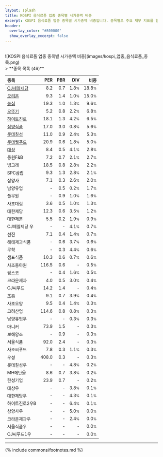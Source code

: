 ```yaml
---
layout: splash
title: KOSPI 음식료품 업종 종목별 시가총액 비중
excerpt: KOSPI 음식료품 업종 종목별 시가총액 비중입니다. 종목별로 주요 재무 지표를 함께 표시합니다.
header:
  overlay_color: "#800000"
  show_overlay_excerpt: false
---
```

<br>
![KOSPI 음식료품 업종 종목별 시가총액 비중](images/kospi_업종_음식료품_종목.png)
<br>
> **종목 목록 (46)**<a id="list"></a>

| **종목** | **PER** | **PBR** | **DIV** | **비중** |
| :------- | ------: | ------: | ------: | -------: |
| [CJ제일제당](/097950/) | 8.2 | 0.7 | 1.8<small>%</small> | 18.8<small>%</small> |
| [오리온](/271560/) | 9.3 | 1.4 | 1.0<small>%</small> | 15.0<small>%</small> |
| [농심](/004370/) | 19.3 | 1.0 | 1.3<small>%</small> | 9.6<small>%</small> |
| [오뚜기](/007310/) | 5.2 | 0.8 | 2.2<small>%</small> | 6.8<small>%</small> |
| [하이트진로](/000080/) | 18.1 | 1.3 | 4.2<small>%</small> | 6.5<small>%</small> |
| [삼양식품](/003230/) | 17.0 | 3.0 | 0.8<small>%</small> | 5.6<small>%</small> |
| [롯데칠성](/005300/) | 11.0 | 0.9 | 2.4<small>%</small> | 5.3<small>%</small> |
| [롯데웰푸드](/280360/) | 20.9 | 0.6 | 1.8<small>%</small> | 5.0<small>%</small> |
| [대상](/001680/) | 8.4 | 0.5 | 4.1<small>%</small> | 2.8<small>%</small> |
| 동원F&B | 7.2 | 0.7 | 2.1<small>%</small> | 2.7<small>%</small> |
| 빙그레 | 18.5 | 0.8 | 2.8<small>%</small> | 2.2<small>%</small> |
| SPC삼립 | 9.3 | 1.3 | 2.8<small>%</small> | 2.1<small>%</small> |
| 삼양사 | 7.1 | 0.3 | 2.6<small>%</small> | 2.0<small>%</small> |
| 남양유업 | - | 0.5 | 0.2<small>%</small> | 1.7<small>%</small> |
| 풀무원 | - | 0.9 | 1.0<small>%</small> | 1.6<small>%</small> |
| 사조대림 | 3.6 | 0.5 | 1.0<small>%</small> | 1.3<small>%</small> |
| 대한제당 | 12.3 | 0.6 | 3.5<small>%</small> | 1.2<small>%</small> |
| 대한제분 | 5.5 | 0.2 | 1.9<small>%</small> | 0.9<small>%</small> |
| CJ제일제당 우 | - | - | 4.1<small>%</small> | 0.7<small>%</small> |
| 선진 | 7.1 | 0.4 | 1.4<small>%</small> | 0.7<small>%</small> |
| 해태제과식품 | - | 0.6 | 3.7<small>%</small> | 0.6<small>%</small> |
| 무학 | - | 0.3 | 4.4<small>%</small> | 0.6<small>%</small> |
| 샘표식품 | 10.3 | 0.6 | 0.7<small>%</small> | 0.6<small>%</small> |
| 사조동아원 | 116.5 | 0.6 | - | 0.5<small>%</small> |
| 팜스코 | - | 0.4 | 1.6<small>%</small> | 0.5<small>%</small> |
| 크라운제과 | 4.0 | 0.5 | 3.0<small>%</small> | 0.4<small>%</small> |
| CJ씨푸드 | 14.2 | 1.4 | - | 0.4<small>%</small> |
| 조흥 | 9.1 | 0.7 | 3.9<small>%</small> | 0.4<small>%</small> |
| 사조오양 | 9.5 | 0.4 | 1.4<small>%</small> | 0.3<small>%</small> |
| 고려산업 | 114.6 | 0.8 | 0.8<small>%</small> | 0.3<small>%</small> |
| 남양유업우 | - | - | 0.3<small>%</small> | 0.3<small>%</small> |
| 마니커 | 73.9 | 1.5 | - | 0.3<small>%</small> |
| 보해양조 | - | 0.9 | - | 0.3<small>%</small> |
| 서울식품 | 92.0 | 2.4 | - | 0.3<small>%</small> |
| 사조씨푸드 | 7.8 | 0.3 | 1.1<small>%</small> | 0.3<small>%</small> |
| 우성 | 408.0 | 0.3 | - | 0.3<small>%</small> |
| 롯데칠성우 | - | - | 4.8<small>%</small> | 0.2<small>%</small> |
| MH에탄올 | 8.6 | 0.7 | 3.8<small>%</small> | 0.2<small>%</small> |
| 한성기업 | 23.9 | 0.7 | - | 0.2<small>%</small> |
| 대상우 | - | - | 3.8<small>%</small> | 0.1<small>%</small> |
| 대한제당우 | - | - | 4.3<small>%</small> | 0.1<small>%</small> |
| 하이트진로2우B | - | - | 6.4<small>%</small> | 0.1<small>%</small> |
| 삼양사우 | - | - | 5.0<small>%</small> | 0.0<small>%</small> |
| 크라운제과우 | - | - | 2.4<small>%</small> | 0.0<small>%</small> |
| 서울식품우 | - | - | - | 0.0<small>%</small> |
| CJ씨푸드1우 | - | - | - | 0.0<small>%</small> |

---
{% include commons/footnotes.md %}